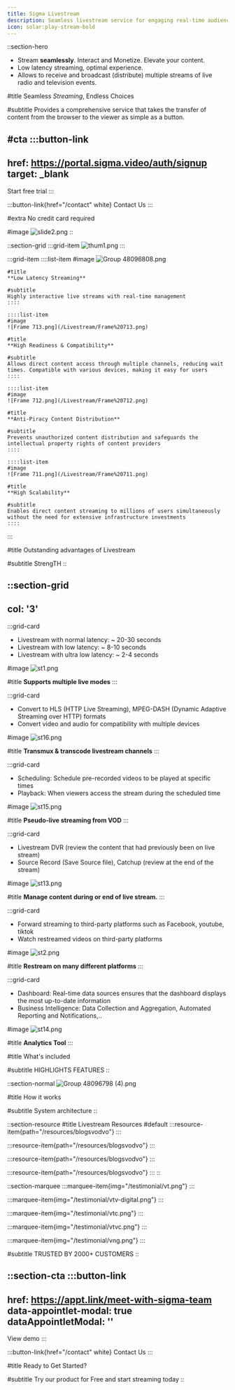 ```yaml
---
title: Sigma Livestream
description: Seamless livestream service for engaging real-time audience interactions and content.
icon: solar:play-stream-bold
---
```


::section-hero
- Stream **seamlessly**. Interact and Monetize. Elevate your content.
- Low latency streaming, optimal experience.
- Allows to receive and broadcast (distribute) multiple streams of live radio and television events.

#title
Seamless _Streaming_, Endless Choices

#subtitle
Provides a comprehensive service that takes the transfer of content from the browser to the viewer as simple as a button.

#cta
  :::button-link
  ---
  href: https://portal.sigma.video/auth/signup
  target: _blank
  ---
  Start free trial
  :::

  :::button-link{href="/contact" white}
  Contact Us
  :::

#extra
No credit card required

#image
![slide2.png](/Livestream/slide2.png)
::

::section-grid
  :::grid-item
  ![thum1.png](/Livestream/thum1.png)
  :::

  :::grid-item
    ::::list-item
    #image
    ![Group 48096808.png](/Livestream/Group%2048096808.png)

    #title
    **Low Latency Streaming**

    #subtitle
    Highly interactive live streams with real-time management
    ::::

    ::::list-item
    #image
    ![Frame 713.png](/Livestream/Frame%20713.png)

    #title
    **High Readiness & Compatibility**

    #subtitle
    Allows direct content access through multiple channels, reducing wait times. Compatible with various devices, making it easy for users
    ::::

    ::::list-item
    #image
    ![Frame 712.png](/Livestream/Frame%20712.png)

    #title
    **Anti-Piracy Content Distribution**

    #subtitle
    Prevents unauthorized content distribution and safeguards the intellectual property rights of content providers
    ::::

    ::::list-item
    #image
    ![Frame 711.png](/Livestream/Frame%20711.png)

    #title
    **High Scalability**

    #subtitle
    Enables direct content streaming to millions of users simultaneously without the need for extensive infrastructure investments
    ::::
  :::

#title
Outstanding advantages of Livestream

#subtitle
StrengTH
::

::section-grid
---
col: '3'
---
  :::grid-card
  - Livestream with normal latency: \~ 20-30 seconds
  - Livestream with low latency: \~ 8-10 seconds
  - Livestream with ultra low latency: \~ 2-4 seconds

  #image
  ![st1.png](/Livestream/st1.png)

  #title
  **Supports  multiple live modes**
  :::

  :::grid-card
  - Convert to HLS (HTTP Live Streaming), MPEG-DASH (Dynamic Adaptive Streaming over HTTP) formats
  - Convert video and audio for compatibility with multiple devices

  #image
  ![st16.png](/Livestream/st16.png)

  #title
  **Transmux & transcode livestream channels**
  :::

  :::grid-card
  - Scheduling: Schedule pre-recorded videos to be played at specific times
  - Playback: When viewers access the stream during the scheduled time

  #image
  ![st15.png](/Livestream/st15.png)

  #title
  **Pseudo-live streaming from VOD**
  :::

  :::grid-card
  - Livestream DVR (review the content that had previously been on live stream)
  - Source Record (Save Source file), Catchup  (review at the end of the stream)

  #image
  ![st13.png](/Livestream/st13.png)

  #title
  **Manage content during or end of live stream.**
  :::

  :::grid-card
  - Forward streaming to third-party platforms such as Facebook, youtube, tiktok
  - Watch restreamed videos on third-party platforms

  #image
  ![st2.png](/Livestream/st2.png)

  #title
  **Restream on many different platforms**
  :::

  :::grid-card
  - Dashboard: Real-time data sources ensures that the dashboard displays the most up-to-date information
  - Business Intelligence: Data Collection and Aggregation, Automated Reporting and Notifications,..

  #image
  ![st14.png](/Livestream/st14.png)

  #title
  **Analytics Tool**
  :::

#title
What's included

#subtitle
HIGHLIGHTS FEATURES
::

::section-normal
![Group 48096798 (4).png](/Livestream/Group%2048096798%20\(4\).png)

#title
How it works

#subtitle
System architecture
::

::section-resource
#title
Livestream Resources
#default
  :::resource-item{path="/resources/blogsvodvo"}
  :::

  :::resource-item{path="/resources/blogsvodvo"}
  :::

  :::resource-item{path="/resources/blogsvodvo"}
  :::

  :::resource-item{path="/resources/blogsvodvo"}
  :::
::

::section-marquee
  :::marquee-item{img="/testimonial/vt.png"}
  :::

  :::marquee-item{img="/testimonial/vtv-digital.png"}
  :::

  :::marquee-item{img="/testimonial/vtc.png"}
  :::

  :::marquee-item{img="/testimonial/vtvc.png"}
  :::

  :::marquee-item{img="/testimonial/vng.png"}
  :::

#subtitle
TRUSTED BY 2000+ CUSTOMERS
::

::section-cta
  :::button-link
  ---
  href: https://appt.link/meet-with-sigma-team
  data-appointlet-modal: true
  dataAppointletModal: ''
  ---
  View demo
  :::

  :::button-link{href="/contact" white}
  Contact Us
  :::

#title
Ready to Get Started?

#subtitle
Try our product for Free and start streaming today
::
